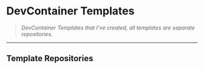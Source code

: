 # DevContainer Templates

> *DevContainer Templates that I’ve created, all templates are separate repositories.*

---

## Template Repositories